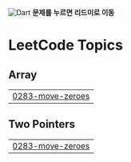 ![Dart](https://img.shields.io/badge/dart-%230175C2.svg?style=for-the-badge&logo=dart&logoColor=white)
<strong>문제를 누르면 리드미로 이동</strong>

<!---LeetCode Topics Start-->
# LeetCode Topics
## Array
|  |
| ------- |
| [0283-move-zeroes](https://github.com/mmiemmiedevelop/dart_leet_code/tree/master/0283-move-zeroes) |
## Two Pointers
|  |
| ------- |
| [0283-move-zeroes](https://github.com/mmiemmiedevelop/dart_leet_code/tree/master/0283-move-zeroes) |
<!---LeetCode Topics End-->
